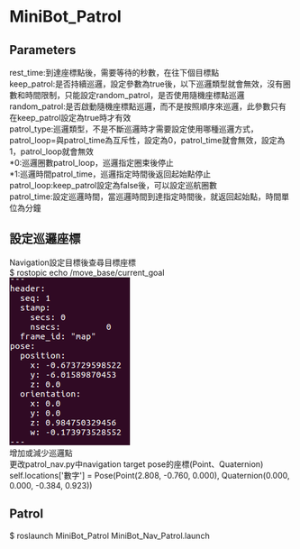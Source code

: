 # MiniBot_Patrol

## Parameters
rest_time:到達座標點後，需要等待的秒數，在往下個目標點  
keep_patrol:是否持續巡邏，設定參數為true後，以下巡邏類型就會無效，沒有圈數和時間限制，只能設定random_patrol，是否使用隨機座標點巡邏  
random_patrol:是否啟動隨機座標點巡邏，而不是按照順序來巡邏，此參數只有在keep_patrol設定為true時才有效  
patrol_type:巡邏類型，不是不斷巡邏時才需要設定使用哪種巡邏方式，patrol_loop=與patrol_time為互斥性，設定為0，patrol_time就會無效，設定為1，patrol_loop就會無效  
*0:巡邏圈數patrol_loop，巡邏指定圈束後停止  
*1:巡邏時間patrol_time，巡邏指定時間後返回起始點停止  
patrol_loop:keep_patrol設定為false後，可以設定巡航圈數  
patrol_time:設定巡邏時間，當巡邏時間到達指定時間後，就返回起始點，時間單位為分鐘  

## 設定巡邏座標
Navigation設定目標後查尋目標座標  
$ rostopic echo /move_base/current_goal  
![alt text](https://github.com/wowamy/MiniBot_Patrol/blob/master/document/%E5%B7%A1%E9%82%8F%E9%BB%9E%E5%BA%A7%E6%A8%99.PNG)  
增加或減少巡邏點  
更改patrol_nav.py中navigation target pose的座標(Point、Quaternion)  
self.locations['數字']   = Pose(Point(2.808,  -0.760, 0.000), Quaternion(0.000, 0.000, -0.384, 0.923))

## Patrol

$ roslaunch MiniBot_Patrol MiniBot_Nav_Patrol.launch 